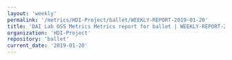 ```yaml
---
layout: 'weekly'
permalink: '/metrics/HDI-Project/ballet/WEEKLY-REPORT-2019-01-20'
title: 'DAI Lab OSS Metrics Metrics report for ballet | WEEKLY-REPORT-2019-01-20'
organization: 'HDI-Project'
repository: 'ballet'
current_date: '2019-01-20'
---
```

